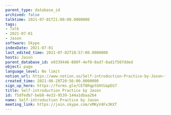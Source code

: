 ```yaml
---
parent_type: database_id
archived: false
talktime: 2021-07-01T21:00:00.0000000
tags:
- Talk
- 2021-07-01
- Jason
software: Skype
indexDate: 2021-07-01
last_edited_time: 2021-07-02T18:57:00.0000000
hosts: Jason
parent_database_id: e9339446-880f-4ef0-8ad7-8ad1f507dded
object: page
language_level: No limit
notion_url: https://www.notion.so/Self-introduction-Practice-by-Jason-f5dfedb7beb84e339539144a1dbaa264
created_time: 2021-06-28T20:56:00.0000000
sign_up_here: https://forms.gle/CET8RqptGHtUapEG7
title: Self-introduction Practice by Jason
id: f5dfedb7-beb8-4e33-9539-144a1dbaa264
name: Self-introduction Practice by Jason
meeting_link: https://join.skype.com/xMKyV4Fx3KXT
---
```








